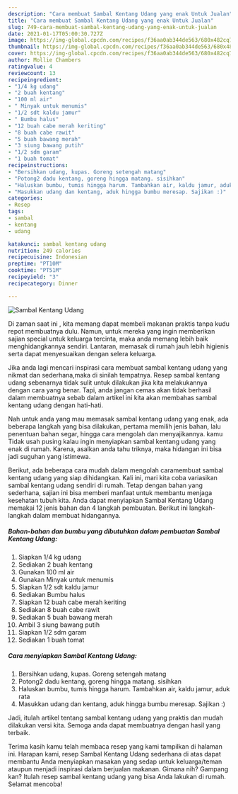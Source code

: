```yaml
---
description: "Cara membuat Sambal Kentang Udang yang enak Untuk Jualan"
title: "Cara membuat Sambal Kentang Udang yang enak Untuk Jualan"
slug: 749-cara-membuat-sambal-kentang-udang-yang-enak-untuk-jualan
date: 2021-01-17T05:00:30.727Z
image: https://img-global.cpcdn.com/recipes/f36aa0ab344de563/680x482cq70/sambal-kentang-udang-foto-resep-utama.jpg
thumbnail: https://img-global.cpcdn.com/recipes/f36aa0ab344de563/680x482cq70/sambal-kentang-udang-foto-resep-utama.jpg
cover: https://img-global.cpcdn.com/recipes/f36aa0ab344de563/680x482cq70/sambal-kentang-udang-foto-resep-utama.jpg
author: Mollie Chambers
ratingvalue: 4
reviewcount: 13
recipeingredient:
- "1/4 kg udang"
- "2 buah kentang"
- "100 ml air"
- " Minyak untuk menumis"
- "1/2 sdt kaldu jamur"
- " Bumbu halus"
- "12 buah cabe merah keriting"
- "8 buah cabe rawit"
- "5 buah bawang merah"
- "3 siung bawang putih"
- "1/2 sdm garam"
- "1 buah tomat"
recipeinstructions:
- "Bersihkan udang, kupas. Goreng setengah matang"
- "Potong2 dadu kentang, goreng hingga matang. sisihkan"
- "Haluskan bumbu, tumis hingga harum. Tambahkan air, kaldu jamur, aduk rata"
- "Masukkan udang dan kentang, aduk hingga bumbu meresap. Sajikan :)"
categories:
- Resep
tags:
- sambal
- kentang
- udang

katakunci: sambal kentang udang 
nutrition: 249 calories
recipecuisine: Indonesian
preptime: "PT10M"
cooktime: "PT51M"
recipeyield: "3"
recipecategory: Dinner

---
```



![Sambal Kentang Udang](https://img-global.cpcdn.com/recipes/f36aa0ab344de563/680x482cq70/sambal-kentang-udang-foto-resep-utama.jpg)

Di zaman  saat ini , kita memang dapat membeli makanan praktis tanpa kudu repot membuatnya dulu. Namun, untuk mereka yang ingin memberikan sajian special untuk keluarga tercinta, maka anda memang lebih baik menghidangkannya sendiri. Lantaran, memasak di rumah jauh lebih higienis serta dapat menyesuaikan dengan selera keluarga.

Jika anda lagi mencari inspirasi cara membuat sambal kentang udang yang nikmat dan sederhana,maka di sinilah tempatnya. Resep sambal kentang udang  sebenarnya tidak sulit untuk dilakukan jika kita melakukannya dengan cara yang benar. Tapi, anda jangan cemas akan tidak berhasil dalam membuatnya 
sebab dalam artikel ini kita akan membahas sambal kentang udang dengan hati-hati.  



Nah untuk anda yang mau memasak sambal kentang udang yang enak, ada beberapa langkah yang bisa dilakukan, pertama memilih jenis bahan, lalu penentuan bahan segar, hingga cara mengolah dan menyajikannya. kamu Tidak usah pusing kalau ingin menyiapkan sambal kentang udang yang enak di rumah. Karena, asalkan anda  tahu triknya, maka hidangan ini bisa jadi suguhan yang istimewa.

Berikut, ada beberapa cara mudah dalam mengolah caramembuat sambal kentang udang yang siap dihidangkan. Kali ini, mari kita coba variasikan sambal kentang udang sendiri di rumah. Tetap dengan bahan yang sederhana, sajian ini bisa memberi manfaat untuk membantu menjaga kesehatan tubuh kita. Anda dapat menyiapkan Sambal Kentang Udang memakai 12 jenis bahan dan 4 langkah pembuatan. Berikut ini langkah-langkah dalam membuat hidangannya.

<!--inarticleads1-->

##### Bahan-bahan dan bumbu yang dibutuhkan dalam pembuatan Sambal Kentang Udang:

1. Siapkan 1/4 kg udang
1. Sediakan 2 buah kentang
1. Gunakan 100 ml air
1. Gunakan  Minyak untuk menumis
1. Siapkan 1/2 sdt kaldu jamur
1. Sediakan  Bumbu halus
1. Siapkan 12 buah cabe merah keriting
1. Sediakan 8 buah cabe rawit
1. Sediakan 5 buah bawang merah
1. Ambil 3 siung bawang putih
1. Siapkan 1/2 sdm garam
1. Sediakan 1 buah tomat




<!--inarticleads2-->

##### Cara menyiapkan Sambal Kentang Udang:

1. Bersihkan udang, kupas. Goreng setengah matang
1. Potong2 dadu kentang, goreng hingga matang. sisihkan
1. Haluskan bumbu, tumis hingga harum. Tambahkan air, kaldu jamur, aduk rata
1. Masukkan udang dan kentang, aduk hingga bumbu meresap. Sajikan :)




Jadi, itulah artikel tentang  sambal kentang udang  yang praktis dan mudah dilakukan versi kita. Semoga anda dapat membuatnya dengan hasil yang terbaik. 

Terima kasih kamu telah membaca resep yang kami tampilkan di halaman ini. Harapan kami, resep  Sambal Kentang Udang sederhana di atas dapat membantu Anda menyiapkan masakan yang sedap untuk keluarga/teman ataupun menjadi inspirasi dalam berjualan makanan. Gimana nih? Gampang kan? Itulah resep sambal kentang udang yang bisa Anda lakukan di rumah. Selamat mencoba!


